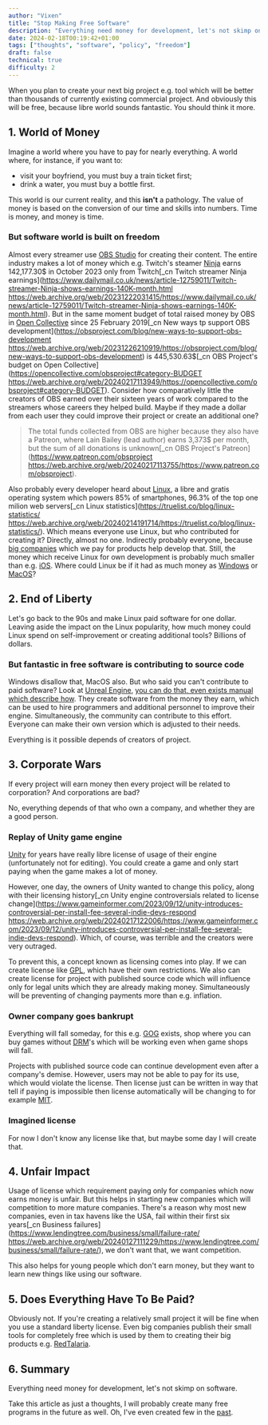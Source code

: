 ```yaml
---
author: "Vixen"
title: "Stop Making Free Software"
description: "Everything need money for development, let's not skimp on software."
date: 2024-02-18T00:19:42+01:00
tags: ["thoughts", "software", "policy", "freedom"]
draft: false
technical: true
difficulty: 2
---
```


When you plan to create your next big project e.g. tool which will be better than thousands of currently existing commercial project. And obviously this will be free, because libre world sounds fantastic. You should think it more.

## 1. World of Money
Imagine a world where you have to pay for nearly everything. A world where, for instance, if you want to:
* visit your boyfriend, you must buy a train ticket first;
* drink a water, you must buy a bottle first.

This world is our current reality, and this **isn't** a pathology.
The value of money is based on the conversion of our time and skills into numbers. Time is money, and money is time.

### But software world is built on freedom
Almost every streamer use [OBS Studio](https://obsproject.com/) for creating their content. The entire industry makes a lot of money which e.g. Twitch's steamer [Ninja](https://en.wikipedia.org/wiki/Ninja_(gamer)) earns 142,177.30$ in October 2023 only from Twitch[_cn Twitch streamer Ninja earnings](https://www.dailymail.co.uk/news/article-12759011/Twitch-streamer-Ninja-shows-earnings-140K-month.html https://web.archive.org/web/20231222031415/https://www.dailymail.co.uk/news/article-12759011/Twitch-streamer-Ninja-shows-earnings-140K-month.html). But in the same moment budget of total raised money by OBS in [Open Collective](https://opencollective.com/) since 25 February 2019[_cn New ways tp support OBS development](https://obsproject.com/blog/new-ways-to-support-obs-development https://web.archive.org/web/20231226210919/https://obsproject.com/blog/new-ways-to-support-obs-development) is 445,530.63$[_cn OBS Project's budget on Open Collective](https://opencollective.com/obsproject#category-BUDGET https://web.archive.org/web/20240217113949/https://opencollective.com/obsproject#category-BUDGET). Consider how comparatively little the creators of OBS earned over their sixteen years of work compared to the streamers whose careers they helped build. Maybe if they made a dollar from each user they could improve their project or create an additional one?

> The total funds collected from OBS are higher because they also have a Patreon, where Lain Bailey (lead author) earns 3,373$ per month, but the sum of all donations is unknown[_cn OBS Project's Patreon](https://www.patreon.com/obsproject https://web.archive.org/web/20240217113755/https://www.patreon.com/obsproject).

Also probably every developer heard about [Linux](https://www.linux.org/), a libre and gratis operating system which powers 85% of smartphones, 96.3% of the top one milion web servers[_cn Linux statistics](https://truelist.co/blog/linux-statistics/ https://web.archive.org/web/20240214191714/https://truelist.co/blog/linux-statistics/). Which means everyone use Linux, but who contributed for creating it? Directly, almost no one. Indirectly probably everyone, because [big companies](https://jobs.intel.com/en/job/-/-/599/56180513136) which we pay for products help develop that. Still, the money which receive Linux for own development is probably much smaller than e.g. [iOS](https://en.wikipedia.org/wiki/IOS). Where could Linux be if it had as much money as [Windows](https://www.microsoft.com/en-us/windows) or [MacOS](https://www.apple.com/macos)?

## 2. End of Liberty
Let's go back to the 90s and make Linux paid software for one dollar. Leaving aside the impact on the Linux popularity, how much money could Linux spend on self-improvement or creating additional tools? Billions of dollars.

### But fantastic in free software is contributing to source code
Windows disallow that, MacOS also. But who said you can't contribute to paid software? Look at [Unreal Engine](https://www.unrealengine.com/), [you can do that, even exists manual which describe how](https://docs.unrealengine.com/5.3/en-US/contributing-to-the-unreal-engine/). They create software from the money they earn, which can be used to hire programmers and additional personnel to improve their engine. Simultaneously, the community can contribute to this effort. Everyone can make their own version which is adjusted to their needs.

Everything is it possible depends of creators of project.

## 3. Corporate Wars
If every project will earn money then every project will be related to corporation? And corporations are bad? 

No, everything depends of that who own a company, and whether they are a good person.

### Replay of Unity game engine
[Unity](https://unity.com/) for years have really libre license of usage of their engine (unfortunately not for editing). You could create a game and only start paying when the game makes a lot of money.

However, one day, the owners of Unity wanted to change this policy, along with their licensing history[_cn Unity engine controversials related to license change](https://www.gameinformer.com/2023/09/12/unity-introduces-controversial-per-install-fee-several-indie-devs-respond https://web.archive.org/web/20240217122006/https://www.gameinformer.com/2023/09/12/unity-introduces-controversial-per-install-fee-several-indie-devs-respond). Which, of course, was terrible and the creators were very outraged.

To prevent this, a concept known as licensing comes into play. If we can create license like [GPL](https://www.gnu.org/licenses/gpl-3.0.en.html), which have their own restrictions. We also can create license for project with published source code which will influence only for legal units which they are already making money. Simultaneously will be preventing of changing payments more than e.g. inflation.

### Owner company goes bankrupt
Everything will fall someday, for this e.g. [GOG](https://www.gog.com/) exists, shop where you can buy games without [DRM](https://en.wikipedia.org/wiki/Digital_rights_management)'s which will be working even when game shops will fall.

Projects with published source code can continue development even after a company's demise. However, users may not be able to pay for its use, which would violate the license. Then license just can be written in way that tell if paying is impossible then license automatically will be changing to for example [MIT](https://opensource.org/license/mit/).

### Imagined license
For now I don't know any license like that, but maybe some day I will create that.

## 4. Unfair Impact
Usage of license which requirement paying only for companies which now earns money is unfair. But this helps in starting new companies which will competition to more mature companies. There's a reason why most new companies, even in tax havens like the USA, fail within their first six years[_cn Business failures](https://www.lendingtree.com/business/small/failure-rate/ https://web.archive.org/web/20240127111229/https://www.lendingtree.com/business/small/failure-rate/), we don't want that, we want competition.

This also helps for young people which don't earn money, but they want to learn new things like using our software.

## 5. Does Everything Have To Be Paid?
Obviously not. If you're creating a relatively small project it will be fine when you use a standard liberty license. Even big companies publish their small tools for completely free which is used by them to creating their big products e.g. [RedTalaria](https://github.com/cdpred/RedTalaria).

## 6. Summary
Everything need money for development, let's not skimp on software. 

Take this article as just a thoughts, I will probably create many free programs in the future as well. Oh, I've even created few in the [past](https://github.com/NoiseStudio/NoiseEngine).
